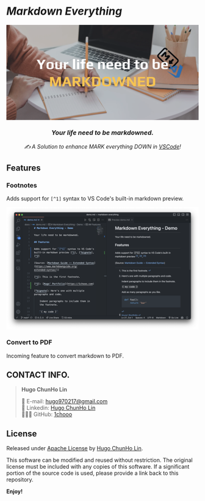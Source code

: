# ***Markdown Everything***

<img align="center" alt="Markdown Everything - Demo" src="./docs/imgs/cover.png">

<h3 align="center">
    <b><i>Your life need to be markdowned.</i></b>
</h3>

<p align="center">
    <i>✍️ A Solution to enhance MARK everything DOWN in <a href="https://code.visualstudio.com/">VSCode</a>!</i>
</p>

## Features

### Footnotes

Adds support for `[^1]` syntax to VS Code's built-in markdown preview.

<img align="center" alt="Markdown Everything - Demo" src="./docs/demo.png">

### Convert to PDF

Incoming feature to convert markdown to PDF.


## CONTACT INFO.

> **Hugo ChunHo Lin**
> 
> <aside>
>   📩 E-mail: <a href="mailto:hugo970217@gmail.com">hugo970217@gmail.com</a>
> <br>
>   🧳 Linkedin: <a href="https://www.linkedin.com/in/1chooo/">Hugo ChunHo Lin</a>
> <br>
>   👨🏻‍💻 GitHub: <a href="https://github.com/1chooo">1chooo</a>
>    
> </aside>

## License
Released under [Apache License](./LICENSE) by [Hugo ChunHo Lin](https://github.com/1chooo).

This software can be modified and reused without restriction.
The original license must be included with any copies of this software.
If a significant portion of the source code is used, please provide a link back to this repository.


**Enjoy!** 
